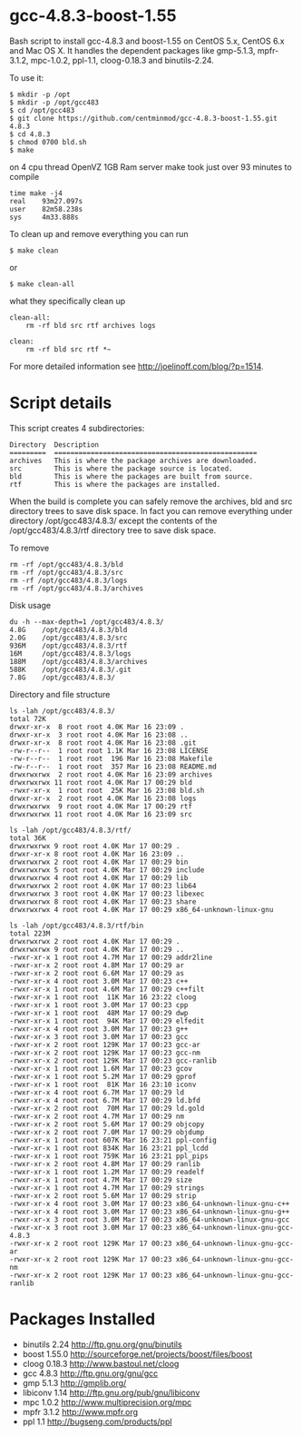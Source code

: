 gcc-4.8.3-boost-1.55
====================

Bash script to install gcc-4.8.3 and boost-1.55 on CentOS 5.x, CentOS 6.x and Mac OS X. It handles the dependent packages like gmp-5.1.3, mpfr-3.1.2, mpc-1.0.2, ppl-1.1, cloog-0.18.3 and binutils-2.24.

To use it:

    $ mkdir -p /opt
    $ mkdir -p /opt/gcc483
    $ cd /opt/gcc483
    $ git clone https://github.com/centminmod/gcc-4.8.3-boost-1.55.git 4.8.3
    $ cd 4.8.3
    $ chmod 0700 bld.sh
    $ make

on 4 cpu thread OpenVZ 1GB Ram server make took just over 93 minutes to compile

    time make -j4
    real    93m27.097s
    user    82m58.238s
    sys     4m33.888s

To clean up and remove everything you can run

    $ make clean

or

    $ make clean-all

what they specifically clean up

    clean-all:
        rm -rf bld src rtf archives logs
    
    clean:
        rm -rf bld src rtf *~


For more detailed information see http://joelinoff.com/blog/?p=1514.

Script details
====================

This script creates 4 subdirectories:

    Directory  Description
    =========  ==================================================
    archives   This is where the package archives are downloaded.
    src        This is where the package source is located.
    bld        This is where the packages are built from source.
    rtf        This is where the packages are installed.

When the build is complete you can safely remove the archives, bld and src directory trees to save disk space. In fact you can remove everything under directory /opt/gcc483/4.8.3/ except the contents of the /opt/gcc483/4.8.3/rtf directory tree to save disk space.

To remove

    rm -rf /opt/gcc483/4.8.3/bld
    rm -rf /opt/gcc483/4.8.3/src
    rm -rf /opt/gcc483/4.8.3/logs
    rm -rf /opt/gcc483/4.8.3/archives

Disk usage

    du -h --max-depth=1 /opt/gcc483/4.8.3/
    4.8G    /opt/gcc483/4.8.3/bld
    2.0G    /opt/gcc483/4.8.3/src
    936M    /opt/gcc483/4.8.3/rtf
    16M     /opt/gcc483/4.8.3/logs
    188M    /opt/gcc483/4.8.3/archives
    588K    /opt/gcc483/4.8.3/.git
    7.8G    /opt/gcc483/4.8.3/

Directory and file structure

    ls -lah /opt/gcc483/4.8.3/
    total 72K
    drwxr-xr-x  8 root root 4.0K Mar 16 23:09 .
    drwxr-xr-x  3 root root 4.0K Mar 16 23:08 ..
    drwxr-xr-x  8 root root 4.0K Mar 16 23:08 .git
    -rw-r--r--  1 root root 1.1K Mar 16 23:08 LICENSE
    -rw-r--r--  1 root root  196 Mar 16 23:08 Makefile
    -rw-r--r--  1 root root  357 Mar 16 23:08 README.md
    drwxrwxrwx  2 root root 4.0K Mar 16 23:09 archives
    drwxrwxrwx 11 root root 4.0K Mar 17 00:29 bld
    -rwxr-xr-x  1 root root  25K Mar 16 23:08 bld.sh
    drwxr-xr-x  2 root root 4.0K Mar 16 23:08 logs
    drwxrwxrwx  9 root root 4.0K Mar 17 00:29 rtf
    drwxrwxrwx 11 root root 4.0K Mar 16 23:09 src

    ls -lah /opt/gcc483/4.8.3/rtf/
    total 36K
    drwxrwxrwx 9 root root 4.0K Mar 17 00:29 .
    drwxr-xr-x 8 root root 4.0K Mar 16 23:09 ..
    drwxrwxrwx 2 root root 4.0K Mar 17 00:29 bin
    drwxrwxrwx 5 root root 4.0K Mar 17 00:29 include
    drwxrwxrwx 4 root root 4.0K Mar 17 00:29 lib
    drwxrwxrwx 2 root root 4.0K Mar 17 00:23 lib64
    drwxrwxrwx 3 root root 4.0K Mar 17 00:23 libexec
    drwxrwxrwx 8 root root 4.0K Mar 17 00:23 share
    drwxrwxrwx 4 root root 4.0K Mar 17 00:29 x86_64-unknown-linux-gnu    

    ls -lah /opt/gcc483/4.8.3/rtf/bin
    total 223M
    drwxrwxrwx 2 root root 4.0K Mar 17 00:29 .
    drwxrwxrwx 9 root root 4.0K Mar 17 00:29 ..
    -rwxr-xr-x 1 root root 4.7M Mar 17 00:29 addr2line
    -rwxr-xr-x 2 root root 4.8M Mar 17 00:29 ar
    -rwxr-xr-x 2 root root 6.6M Mar 17 00:29 as
    -rwxr-xr-x 4 root root 3.0M Mar 17 00:23 c++
    -rwxr-xr-x 1 root root 4.6M Mar 17 00:29 c++filt
    -rwxr-xr-x 1 root root  11K Mar 16 23:22 cloog
    -rwxr-xr-x 1 root root 3.0M Mar 17 00:23 cpp
    -rwxr-xr-x 1 root root  48M Mar 17 00:29 dwp
    -rwxr-xr-x 1 root root  94K Mar 17 00:29 elfedit
    -rwxr-xr-x 4 root root 3.0M Mar 17 00:23 g++
    -rwxr-xr-x 3 root root 3.0M Mar 17 00:23 gcc
    -rwxr-xr-x 2 root root 129K Mar 17 00:23 gcc-ar
    -rwxr-xr-x 2 root root 129K Mar 17 00:23 gcc-nm
    -rwxr-xr-x 2 root root 129K Mar 17 00:23 gcc-ranlib
    -rwxr-xr-x 1 root root 1.6M Mar 17 00:23 gcov
    -rwxr-xr-x 1 root root 5.2M Mar 17 00:29 gprof
    -rwxr-xr-x 1 root root  81K Mar 16 23:10 iconv
    -rwxr-xr-x 4 root root 6.7M Mar 17 00:29 ld
    -rwxr-xr-x 4 root root 6.7M Mar 17 00:29 ld.bfd
    -rwxr-xr-x 2 root root  70M Mar 17 00:29 ld.gold
    -rwxr-xr-x 2 root root 4.7M Mar 17 00:29 nm
    -rwxr-xr-x 2 root root 5.6M Mar 17 00:29 objcopy
    -rwxr-xr-x 2 root root 7.0M Mar 17 00:29 objdump
    -rwxr-xr-x 1 root root 607K Mar 16 23:21 ppl-config
    -rwxr-xr-x 1 root root 834K Mar 16 23:21 ppl_lcdd
    -rwxr-xr-x 1 root root 759K Mar 16 23:21 ppl_pips
    -rwxr-xr-x 2 root root 4.8M Mar 17 00:29 ranlib
    -rwxr-xr-x 1 root root 1.2M Mar 17 00:29 readelf
    -rwxr-xr-x 1 root root 4.7M Mar 17 00:29 size
    -rwxr-xr-x 1 root root 4.7M Mar 17 00:29 strings
    -rwxr-xr-x 2 root root 5.6M Mar 17 00:29 strip
    -rwxr-xr-x 4 root root 3.0M Mar 17 00:23 x86_64-unknown-linux-gnu-c++
    -rwxr-xr-x 4 root root 3.0M Mar 17 00:23 x86_64-unknown-linux-gnu-g++
    -rwxr-xr-x 3 root root 3.0M Mar 17 00:23 x86_64-unknown-linux-gnu-gcc
    -rwxr-xr-x 3 root root 3.0M Mar 17 00:23 x86_64-unknown-linux-gnu-gcc-4.8.3
    -rwxr-xr-x 2 root root 129K Mar 17 00:23 x86_64-unknown-linux-gnu-gcc-ar
    -rwxr-xr-x 2 root root 129K Mar 17 00:23 x86_64-unknown-linux-gnu-gcc-nm
    -rwxr-xr-x 2 root root 129K Mar 17 00:23 x86_64-unknown-linux-gnu-gcc-ranlib

Packages Installed
====================

* binutils    2.24    http://ftp.gnu.org/gnu/binutils
* boost       1.55.0  http://sourceforge.net/projects/boost/files/boost
* cloog       0.18.3  http://www.bastoul.net/cloog
* gcc         4.8.3   http://ftp.gnu.org/gnu/gcc
* gmp         5.1.3   http://gmplib.org/
* libiconv    1.14    http://ftp.gnu.org/pub/gnu/libiconv
* mpc         1.0.2   http://www.multiprecision.org/mpc
* mpfr        3.1.2   http://www.mpfr.org
* ppl         1.1     http://bugseng.com/products/ppl

